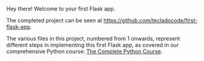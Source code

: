 Hey there! Welcome to your first Flask app.

The completed project can be seen at https://github.com/tecladocode/first-flask-app.

The various files in this project, numbered from 1 onwards, represent different steps in implementing this first Flask app, as covered in our comprehensive Python course: [The Complete Python Course](https://go.tecla.do/cpc).